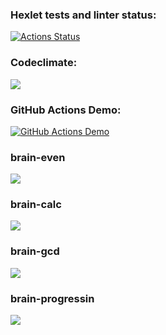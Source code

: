 ### Hexlet tests and linter status:
[![Actions Status](https://github.com/chebok/fullstack-javascript-project-lvl1/workflows/hexlet-check/badge.svg)](https://github.com/chebok/fullstack-javascript-project-lvl1/actions)
### Codeclimate:
<a href="https://codeclimate.com/github/chebok/fullstack-javascript-project-lvl1/maintainability"><img src="https://api.codeclimate.com/v1/badges/e317bb42a77f78bf6c76/maintainability" /></a>
### GitHub Actions Demo:
[![GitHub Actions Demo](https://github.com/chebok/fullstack-javascript-project-lvl1/actions/workflows/github-actions-demo.yml/badge.svg)](https://github.com/chebok/fullstack-javascript-project-lvl1/actions/workflows/github-actions-demo.yml)
### brain-even
<a href="https://asciinema.org/a/rv3YtqkJTUwlZ1J7qCv8XX91l" target="_blank"><img src="https://asciinema.org/a/rv3YtqkJTUwlZ1J7qCv8XX91l.svg" /></a>
### brain-calc
<a href="https://asciinema.org/a/U3VNX7JVHHCiwTdDfqNes9To6" target="_blank"><img src="https://asciinema.org/a/U3VNX7JVHHCiwTdDfqNes9To6.svg" /></a>
### brain-gcd
<a href="https://asciinema.org/a/UNjw15fWApc5bCpURIMcZvrDJ" target="_blank"><img src="https://asciinema.org/a/UNjw15fWApc5bCpURIMcZvrDJ.svg" /></a>
### brain-progressin
<a href="https://asciinema.org/a/bii2Gfolu7jyzt5rB4UupytNF" target="_blank"><img src="https://asciinema.org/a/bii2Gfolu7jyzt5rB4UupytNF.svg" /></a>